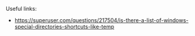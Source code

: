 Useful links:

- https://superuser.com/questions/217504/is-there-a-list-of-windows-special-directories-shortcuts-like-temp
